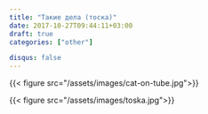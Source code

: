 ```yaml
---
title: "Такие дела (тоска)"
date: 2017-10-27T09:44:11+03:00
draft: true
categories: ["other"]

disqus: false
---
```


{{< figure src="/assets/images/cat-on-tube.jpg">}}

<!--more-->

{{< figure src="/assets/images/toska.jpg">}}    
